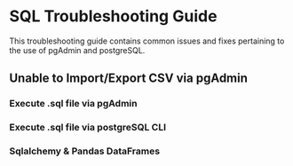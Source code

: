 # SQL Troubleshooting Guide

This troubleshooting guide contains common issues and fixes pertaining to the use of pgAdmin and postgreSQL.

## Unable to Import/Export CSV via pgAdmin

### Execute .sql file via pgAdmin

### Execute .sql file via postgreSQL CLI

### Sqlalchemy & Pandas DataFrames
